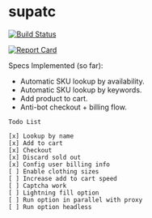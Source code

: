 
# supatc

[![Build Status](https://travis-ci.com/woat/supatc.svg?branch=master)](https://travis-ci.com/woat/supatc)

[![Report Card](https://goreportcard.com/badge/github.com/woat/supatc)](https://goreportcard.com/report/github.com/woat/supatc)

Specs Implemented (so far):
- Automatic SKU lookup by availability.
- Automatic SKU lookup by keywords.
- Add product to cart.
- Anti-bot checkout + billing flow.

```
Todo List

[x] Lookup by name
[x] Add to cart
[x] Checkout
[x] Discard sold out
[x] Config user billing info
[ ] Enable clothing sizes
[ ] Increase add to cart speed
[ ] Captcha work
[ ] Lightning fill option
[ ] Run option in parallel with proxy
[ ] Run option headless
```
